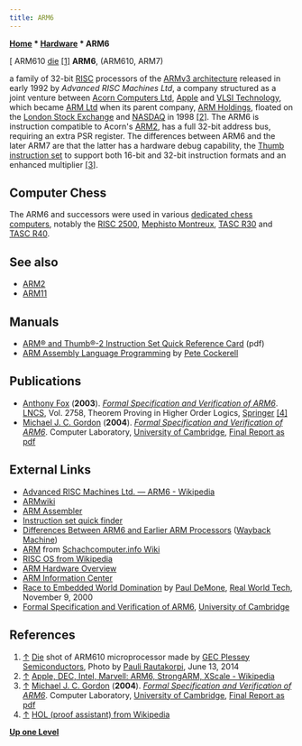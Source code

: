 ```yaml
---
title: ARM6
---
```

**[Home](Home "Home") * [Hardware](Hardware "Hardware") * ARM6**

\[ ARM610 [die](https://en.wikipedia.org/wiki/Die_%28integrated_circuit%29) <a id="cite-note-1" href="#cite-ref-1">[1]</a>
**ARM6**, (ARM610, ARM7)

a family of 32-bit [RISC](https://en.wikipedia.org/wiki/Reduced_instruction_set_computer) processors of the [ARMv3 architecture](https://en.wikipedia.org/wiki/List_of_ARM_microarchitectures) released in early 1992 by *Advanced RISC Machines Ltd*, a company structured as a joint venture between [Acorn Computers Ltd](index.php?title=Acorn_Computers_Ltd&action=edit&redlink=1 "Acorn Computers Ltd (page does not exist)"), [Apple](index.php?title=Apple&action=edit&redlink=1 "Apple (page does not exist)") and [VLSI Technology](https://en.wikipedia.org/wiki/VLSI_Technology), which became [ARM Ltd](index.php?title=ARM_Ltd&action=edit&redlink=1 "ARM Ltd (page does not exist)") when its parent company, [ARM Holdings](https://en.wikipedia.org/wiki/ARM_Holdings), floated on the [London Stock Exchange](https://en.wikipedia.org/wiki/London_Stock_Exchange) and [NASDAQ](https://en.wikipedia.org/wiki/NASDAQ) in 1998 <a id="cite-note-2" href="#cite-ref-2">[2]</a>.
The ARM6 is instruction compatible to Acorn's [ARM2](ARM2 "ARM2"), has a full 32-bit address bus, requiring an extra PSR register. The differences between ARM6 and the later ARM7 are that the latter has a hardware debug capability, the [Thumb instruction set](https://en.wikipedia.org/wiki/ARM_architecture#Thumb) to support both 16-bit and 32-bit instruction formats and an enhanced multiplier <a id="cite-note-3" href="#cite-ref-3">[3]</a>.

## Computer Chess

The ARM6 and successors were used in various [dedicated chess computers](Dedicated_Chess_Computers "Dedicated Chess Computers"), notably the [RISC 2500](RISC_2500 "RISC 2500"), [Mephisto Montreux](Mephisto_Montreux "Mephisto Montreux"), [TASC R30](TASC_R30 "TASC R30") and [TASC R40](TASC_R40 "TASC R40").

## See also

- [ARM2](ARM2 "ARM2")
- [ARM11](index.php?title=ARM11&action=edit&redlink=1 "ARM11 (page does not exist)")

## Manuals

- [ARM® and Thumb®-2 Instruction Set Quick Reference Card](http://infocenter.arm.com/help/topic/com.arm.doc.qrc0001m/QRC0001_UAL.pdf) (pdf)
- [ARM Assembly Language Programming](http://www.peter-cockerell.net/aalp/html/frames.html) by [Pete Cockerell](http://www.peter-cockerell.net/)

## Publications

- [Anthony Fox](https://acjf3.github.io/publications.html) (**2003**). *[Formal Specification and Verification of ARM6](https://link.springer.com/chapter/10.1007%2F10930755_2)*. [LNCS](https://en.wikipedia.org/wiki/Lecture_Notes_in_Computer_Science), Vol. 2758, Theorem Proving in Higher Order Logics, [Springer](https://en.wikipedia.org/wiki/Springer_Science%2BBusiness_Media) <a id="cite-note-4" href="#cite-ref-4">[4]</a>
- [Michael J. C. Gordon](https://en.wikipedia.org/wiki/Michael_J._C._Gordon) (**2004**). *[Formal Specification and Verification of ARM6](https://gow.epsrc.ukri.org/NGBOViewGrant.aspx?GrantRef=GR/N13135/01)*. Computer Laboratory, [University of Cambridge](https://en.wikipedia.org/wiki/University_of_Cambridge), [Final Report as pdf](https://www.cl.cam.ac.uk/archive/mjcg/proposals/ARM6FinalReport.pdf)

## External Links

- [Advanced RISC Machines Ltd. — ARM6 - Wikipedia](https://en.wikipedia.org/wiki/ARM_architecture#Advanced_RISC_Machines_Ltd._%E2%80%94_ARM6)
- [ARMwiki](http://www.heyrick.co.uk/armwiki/Home)
- [ARM Assembler](http://www.heyrick.co.uk/assembler/)
- [Instruction set quick finder](http://www.heyrick.co.uk/assembler/qfinder.html)
- [Differences Between ARM6 and Earlier ARM Processors](http://web.archive.org/web/20070809230809/http://www.arm.com/pdfs/Apps11vC.html) ([Wayback Machine](https://en.wikipedia.org/wiki/Wayback_Machine))
- [ARM](https://www.schach-computer.info/wiki/index.php/ARM) from [Schachcomputer.info Wiki](https://www.schach-computer.info/wiki/index.php/Hauptseite_En)
- [RISC OS from Wikipedia](https://en.wikipedia.org/wiki/RISC_OS)
- [ARM Hardware Overview](https://www.riscosopen.org/wiki/documentation/show/ARM%20Hardware%20Overview)
- [ARM Information Center](http://infocenter.arm.com/help/index.jsp)
- [Race to Embedded World Domination](https://www.realworldtech.com/arms-race/ARM%E2%80%99s) by [Paul DeMone](https://www.realworldtech.com/author/pdemone/), [Real World Tech](https://www.realworldtech.com/), November 9, 2000
- [Formal Specification and Verification of ARM6](https://www.cl.cam.ac.uk/archive/mjcg/ARM/), [University of Cambridge](https://en.wikipedia.org/wiki/University_of_Cambridge)

## References

1. <a id="cite-ref-1" href="#cite-note-1">↑</a> [Die](https://en.wikipedia.org/wiki/Die_%28integrated_circuit%29) shot of ARM610 microprocessor made by [GEC Plessey Semiconductors](https://en.wikipedia.org/wiki/Plessey), Photo by [Pauli Rautakorpi](http://commons.wikimedia.org/wiki/User:Birdman86), June 13, 2014
1. <a id="cite-ref-2" href="#cite-note-2">↑</a> [Apple, DEC, Intel, Marvell: ARM6, StrongARM, XScale - Wikipedia](https://en.wikipedia.org/wiki/ARM_architecture#Apple.2C_DEC.2C_Intel.2C_Marvell:_ARM6.2C_StrongARM.2C_XScale)
1. <a id="cite-ref-3" href="#cite-note-3">↑</a> [Michael J. C. Gordon](https://en.wikipedia.org/wiki/Michael_J._C._Gordon) (**2004**). *[Formal Specification and Verification of ARM6](https://gow.epsrc.ukri.org/NGBOViewGrant.aspx?GrantRef=GR/N13135/01)*. Computer Laboratory, [University of Cambridge](https://en.wikipedia.org/wiki/University_of_Cambridge), [Final Report as pdf](https://www.cl.cam.ac.uk/archive/mjcg/proposals/ARM6FinalReport.pdf)
1. <a id="cite-ref-4" href="#cite-note-4">↑</a> [HOL (proof assistant) from Wikipedia](https://en.wikipedia.org/wiki/HOL_%28proof_assistant%29)

**[Up one Level](Hardware "Hardware")**

